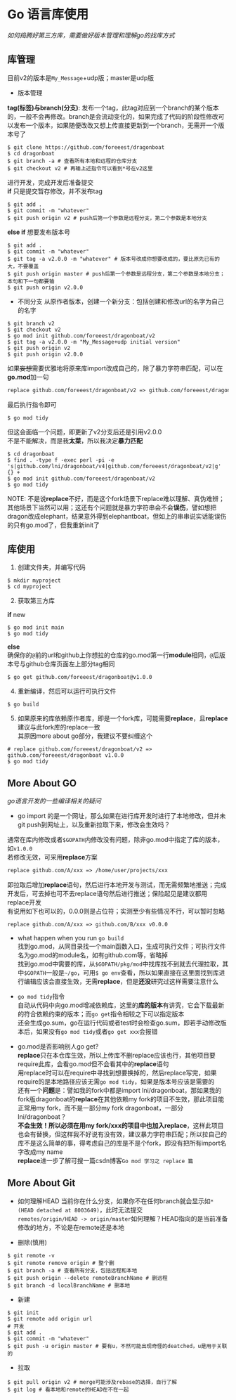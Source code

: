 # Go 语言库使用 #

*如何捣腾好第三方库，需要做好版本管理和理解go的找库方式*   

## 库管理 ##
目前v2的版本是`My_Message`+udp版；master是udp版    

- 版本管理

**tag(标签)与branch(分支)**: 发布一个tag，此tag对应到一个branch的某个版本的，一般不会再修改。branch是会流动变化的，如果完成了代码的阶段性修改可以发布一个版本，如果随便改改又想上传直接更新到一个branch，无需开一个版本号了  

```shell
$ git clone https://github.com/foreeest/dragonboat
$ cd dragonboat
$ git branch -a # 查看所有本地和远程的仓库分支
$ git checkout v2 # 再输上述指令可以看到*号在v2这里
```
进行开发，完成开发后准备提交   
**if** 只是提交暂存修改，并不发布tag  
```shell
$ git add .
$ git commit -m "whatever"
$ git push origin v2 # push后第一个参数是远程分支，第二个参数是本地分支
```
**else if** 想要发布版本号
```shell
$ git add .
$ git commit -m "whatever"
$ git tag -a v2.0.0 -m "whatever" # 版本号改成你想要改成的，要比原先已有的大，不要覆盖
$ git push origin master # push后第一个参数是远程分支，第二个参数是本地分支；本句和下一句都要输
$ git push origin v2.0.0
```

- 不同分支
从原作者版本，创建一个新分支：包括创建和修改url的名字为自己的名字  
```shell
$ git branch v2
$ git checkout v2
$ go mod init github.com/foreeest/dragonboat/v2
$ git tag -a v2.0.0 -m "My_Message+udp initial version"
$ git push origin v2
$ git push origin v2.0.0 
```

如果~~妄想~~需要优雅地将原来库import改成自己的，除了暴力字符串匹配，可以在**go.mod**加一句  
```txt
replace github.com/foreeest/dragonboat/v2 => github.com/foreeest/dragonboat/v2 v2.0.0
```
最后执行指令即可  
```shell
$ go mod tidy
```
但这会面临一个问题，即更新了v2分支后还是引用v2.0.0  
不是不能解决，而是我**太菜**，所以我决定**暴力匹配**  
```shell
$ cd dragonboat
$ find . -type f -exec perl -pi -e 's|github.com/lni/dragonboat/v4|github.com/foreeest/dragonboat/v2|g' {} +
$ go mod init github.com/foreeest/dragonboat/v2
$ go mod tidy
```

NOTE: 不是说**replace**不好，而是这个fork场景下replace难以理解、真伪难辨；其他场景下当然可以用；这还有个问题就是暴力字符串会不会**误伤**，譬如想把dragon改成elephant，结果意外得到elephantboat，但如上的串串说实话能误伤的只有go.mod了，但我重新init了       

## 库使用 ##

1. 创建文件夹，并编写代码

```shell
$ mkdir myproject
$ cd myproject
```

2. 获取第三方库

**if** new  
```shell
$ go mod init main
$ go mod tidy
```
**else**    
确保你的`@`前的url和github上你想拉的仓库的go.mod第一行**module**相同，`@`后版本号与github仓库页面左上部分tag相同
```shell
$ go get github.com/foreeest/dragonboat@v1.0.0
```

4. 重新编译，然后可以运行可执行文件

```shell
$ go build
```

5. 如果原来的库依赖原作者库，即是一个fork库，可能需要**replace**，且**replace**建议与此fork库的replace一致    
其原因more about go部分，我建议不要纠缠这个     
```shell
# replace github.com/foreeest/dragonboat/v2 => github.com/foreeest/dragonboat v1.0.0
$ go mod tidy
```

## More About GO ##

*go语言开发的一些编译相关的疑问*  

- go import 的是一个网址，那么如果在进行库开发时进行了本地修改，但并未git push到网址上，以及重新拉取下来，修改会生效吗？  
  
通常在库内修改或者`$GOPATH`内修改没有问题，除非go.mod中指定了库的版本，如`v1.0.0`    
若修改无效，可采用**replace**方案  
```txt
replace github.com/A/xxx => /home/user/projects/xxx
```
即拉取后增加**replace**语句，然后进行本地开发与测试，而无需频繁地推送；完成开发后，可去掉也可不去replace语句然后进行推送；保险起见是建议都用replace开发     
有说用如下也可以的，0.0.0则是占位符；实测至少有些情况不行，可以暂时忽略  
```txt
replace github.com/A/xxx => github.com/B/xxx v0.0.0
```

- what happen when you run `go build`    
找到go.mod，从同目录找一个main函数入口，生成可执行文件；可执行文件名为go.mod的module名，如有github.com等，省略掉    
找到go.mod中需要的库，从`$GOPATH/pkg/mod`中找库找不到就去代理拉取，其中`$GOPATH`一般是`~/go`，可用`$ go env`查看，所以如果直接在这里面找到库进行编辑应该会直接生效，无需**replace**，但是**还没**研究过这样需要注意什么  

- `go mod tidy`指令   
自动从代码中向go.mod增减依赖库，这里的**库的版本**有讲究，它会下载最新的符合依赖约束的版本；而`go get`指令相较之下可以指定版本  
还会生成go.sum，go在运行代码或者test时会检查go.sum，即若手动修改版本后，如果没有`go mod tidy`或者`go get xxx`会报错   

- go.mod是否影响别人go get?  
**replace**只在本仓库生效，所以上传库不删replace应该也行，其他项目要require此库，会看go.mod但不会看其中的**replace**语句  
用replace时可以在require中寻找到想要换掉的，然后replace写完，如果require的是本地路径应该无需`go mod tidy`，如果是版本号应该是需要的   
还有一个**问题**是：譬如我的fork中都是import lni/dragonboat，那如果我的fork版dragonboat的**replace**在其他依赖my fork的项目不生效，那此项目能正常用my fork，而不是一部分my fork dragonboat，一部分lni/dragonboat？  
**不会生效！**所以必须在用my fork/xxx的项目中也加入**replace**，这样此项目也会有替换，但这样我不好说有没有效，建议暴力字符串匹配；所以拉自己的库不是这么简单的事，得考虑自己的库是不是个fork，即没有把所有import名字改成my name   
**replace**进一步了解可搜一篇csdn博客`Go mod 学习之 replace 篇`   

## More About Git ##

- 如何理解HEAD
当前你在什么分支，如果你不在任何branch就会显示如`* (HEAD detached at 8003649)`，此时无法提交  
`remotes/origin/HEAD -> origin/master`如何理解？HEAD指向的是当前准备修改的地方，不论是在remote还是本地  

- 删除(慎用)

```shell
$ git remote -v
$ git remote remove origin # 整个删
$ git branch -a # 查看所有分支，包括远程和本地
$ git push origin --delete remoteBranchName # 删远程
$ git branch -d localBranchName # 删本地
```

- 新建
```shell
$ git init
$ git remote add origin url
# 开发
$ git add .
$ git commit -m "whatever"
$ git push -u origin master # 要有u，不然可能出现奇怪的deatched，u是用于关联的
```

- 拉取
```shell
$ git pull origin v2 # merge可能涉及rebase的选择，自行了解
$ git log # 看本地和remote的HEAD在不在一起
```